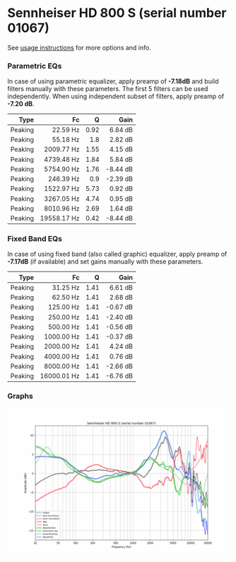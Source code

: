 # Sennheiser HD 800 S (serial number 01067)
See [usage instructions](https://github.com/jaakkopasanen/AutoEq#usage) for more options and info.

### Parametric EQs
In case of using parametric equalizer, apply preamp of **-7.18dB** and build filters manually
with these parameters. The first 5 filters can be used independently.
When using independent subset of filters, apply preamp of **-7.20 dB**.

| Type    | Fc          |    Q | Gain     |
|--------:|------------:|-----:|---------:|
| Peaking | 22.59 Hz    | 0.92 | 6.84 dB  |
| Peaking | 55.18 Hz    | 1.8  | 2.82 dB  |
| Peaking | 2009.77 Hz  | 1.55 | 4.15 dB  |
| Peaking | 4739.48 Hz  | 1.84 | 5.84 dB  |
| Peaking | 5754.90 Hz  | 1.76 | -8.44 dB |
| Peaking | 246.39 Hz   | 0.9  | -2.39 dB |
| Peaking | 1522.97 Hz  | 5.73 | 0.92 dB  |
| Peaking | 3267.05 Hz  | 4.74 | 0.95 dB  |
| Peaking | 8010.96 Hz  | 2.69 | 1.64 dB  |
| Peaking | 19558.17 Hz | 0.42 | -8.44 dB |

### Fixed Band EQs
In case of using fixed band (also called graphic) equalizer, apply preamp of **-7.17dB**
(if available) and set gains manually with these parameters.

| Type    | Fc          |    Q | Gain     |
|--------:|------------:|-----:|---------:|
| Peaking | 31.25 Hz    | 1.41 | 6.61 dB  |
| Peaking | 62.50 Hz    | 1.41 | 2.68 dB  |
| Peaking | 125.00 Hz   | 1.41 | -0.67 dB |
| Peaking | 250.00 Hz   | 1.41 | -2.40 dB |
| Peaking | 500.00 Hz   | 1.41 | -0.56 dB |
| Peaking | 1000.00 Hz  | 1.41 | -0.37 dB |
| Peaking | 2000.00 Hz  | 1.41 | 4.24 dB  |
| Peaking | 4000.00 Hz  | 1.41 | 0.76 dB  |
| Peaking | 8000.00 Hz  | 1.41 | -2.66 dB |
| Peaking | 16000.01 Hz | 1.41 | -6.76 dB |

### Graphs
![](./Sennheiser%20HD%20800%20S%20(serial%20number%2001067).png)
